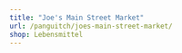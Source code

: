 ```yaml
---
title: "Joe's Main Street Market"
url: /panguitch/joes-main-street-market/
shop: Lebensmittel
---
```

